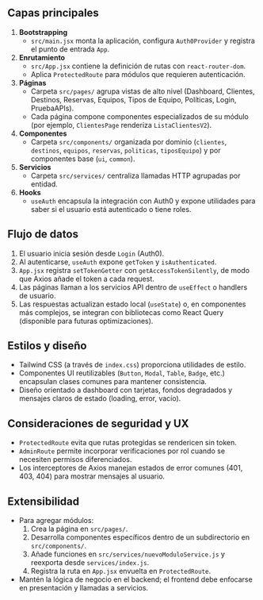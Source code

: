 ## Capas principales
1. **Bootstrapping**
   - `src/main.jsx` monta la aplicación, configura `Auth0Provider` y registra el punto de entrada `App`.
2. **Enrutamiento**
   - `src/App.jsx` contiene la definición de rutas con `react-router-dom`.
   - Aplica `ProtectedRoute` para módulos que requieren autenticación.
3. **Páginas**
   - Carpeta `src/pages/` agrupa vistas de alto nivel (Dashboard, Clientes, Destinos, Reservas, Equipos, Tipos de Equipo, Políticas, Login, PruebaAPIs).
   - Cada página compone componentes especializados de su módulo (por ejemplo, `ClientesPage` renderiza `ListaClientesV2`).
4. **Componentes**
   - Carpeta `src/components/` organizada por dominio (`clientes`, `destinos`, `equipos`, `reservas`, `politicas`, `tiposEquipo`) y por componentes base (`ui`, `common`).
5. **Servicios**
   - Carpeta `src/services/` centraliza llamadas HTTP agrupadas por entidad.
6. **Hooks**
   - `useAuth` encapsula la integración con Auth0 y expone utilidades para saber si el usuario está autenticado o tiene roles.

## Flujo de datos
1. El usuario inicia sesión desde `Login` (Auth0).
2. Al autenticarse, `useAuth` expone `getToken` y `isAuthenticated`.
3. `App.jsx` registra `setTokenGetter` con `getAccessTokenSilently`, de modo que Axios añade el token a cada request.
4. Las páginas llaman a los servicios API dentro de `useEffect` o handlers de usuario.
5. Las respuestas actualizan estado local (`useState`) o, en componentes más complejos, se integran con bibliotecas como React Query (disponible para futuras optimizaciones).

## Estilos y diseño
- Tailwind CSS (a través de `index.css`) proporciona utilidades de estilo.
- Componentes UI reutilizables (`Button`, `Modal`, `Table`, `Badge`, etc.) encapsulan clases comunes para mantener consistencia.
- Diseño orientado a dashboard con tarjetas, fondos degradados y mensajes claros de estado (loading, error, vacío).

## Consideraciones de seguridad y UX
- `ProtectedRoute` evita que rutas protegidas se rendericen sin token.
- `AdminRoute` permite incorporar verificaciones por rol cuando se necesiten permisos diferenciados.
- Los interceptores de Axios manejan estados de error comunes (401, 403, 404) para mostrar mensajes al usuario.

## Extensibilidad
- Para agregar módulos:
  1. Crea la página en `src/pages/`.
  2. Desarrolla componentes específicos dentro de un subdirectorio en `src/components/`.
  3. Añade funciones en `src/services/nuevoModuloService.js` y reexporta desde `services/index.js`.
  4. Registra la ruta en `App.jsx` envuelta en `ProtectedRoute`.
- Mantén la lógica de negocio en el backend; el frontend debe enfocarse en presentación y llamadas a servicios.
